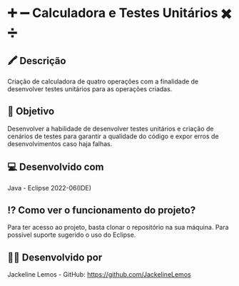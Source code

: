 #    :heavy_plus_sign: :heavy_minus_sign: Calculadora e Testes Unitários :heavy_multiplication_x: :heavy_division_sign:

## :crayon: Descrição
Criação de calculadora de quatro operações com a finalidade de desenvolver testes unitários para as operações criadas.

## 🎯 Objetivo
Desenvolver a habilidade de desenvolver testes unitários e criação de cenários de testes para garantir a qualidade do código e expor erros de desenvolvimentos caso haja falhas.

## :computer: Desenvolvido com
Java - Eclipse 2022-06(IDE)

## ⁉ Como ver o funcionamento do projeto?
Para ter acesso ao projeto, basta clonar o repositório na sua máquina. Para possível suporte sugerido o uso do Eclipse.

## :woman_technologist: Desenvolvido por
Jackeline Lemos - GitHub: https://github.com/JackelineLemos

